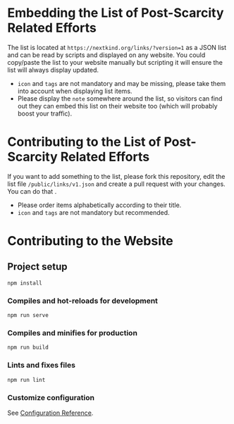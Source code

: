 # Embedding the List of Post-Scarcity Related Efforts

The list is located at `https://nextkind.org/links/?version=1` as a JSON list and can be read by scripts and displayed on any website. You could copy/paste the list to your website manually but scripting it will ensure the list will always display updated.

- `icon` and `tags` are not mandatory and may be missing, please take them into account when displaying list items.
- Please display the `note` somewhere around the list, so visitors can find out they can embed this list on their website too (which will probably boost your traffic).

# Contributing to the List of Post-Scarcity Related Efforts

If you want to add something to the list, please fork this repository, edit the list file `/public/links/v1.json` and create a pull request with your changes. You can do that [](here).

- Please order items alphabetically according to their title.
- `icon` and `tags` are not mandatory but recommended.


# Contributing to the Website

## Project setup
```
npm install
```

### Compiles and hot-reloads for development
```
npm run serve
```

### Compiles and minifies for production
```
npm run build
```

### Lints and fixes files
```
npm run lint
```

### Customize configuration
See [Configuration Reference](https://cli.vuejs.org/config/).
